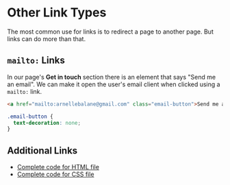 # Other Link Types

The most common use for links is to redirect a page to another page. But links can do more than that.

## `mailto:` Links

In our page's **Get in touch** section there is an element that says "Send me an email". We can make it open the user's email client when clicked using a `mailto:` link.

```html
<a href="mailto:arnellebalane@gmail.com" class="email-button">Send me an email</a>
```

```css
.email-button {
  text-decoration: none;
}
```

## Additional Links

- [Complete code for HTML file](https://github.com/arnellebalane/skourse-html-css-workshop/blob/07-links/index.html)
- [Complete code for CSS file](https://github.com/arnellebalane/skourse-html-css-workshop/blob/07-links/index.css)
